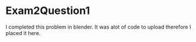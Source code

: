 # Exam2Question1

I completed this problem in blender. It was alot of code to upload therefore I placed it here. 
